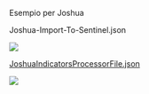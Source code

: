 Esempio per Joshua

Joshua-Import-To-Sentinel.json

<a href="https://portal.azure.com/#create/Microsoft.Template/uri/https%3A%2F%2Fraw.githubusercontent.com%2Fformat81%2FAzureSentinel%2Fmaster%2FPlaybooks%2FEnrichment_TI_J%2FJoshua-Import-To-Sentinel.json" target="_blank">
    <img src="https://aka.ms/deploytoazurebutton"/>
    
    
    
JoshuaIndicatorsProcessorFile.json

<a href="https://portal.azure.com/#create/Microsoft.Template/uri/https%3A%2F%2Fraw.githubusercontent.com%2Fformat81%2FAzureSentinel%2Fmaster%2FPlaybooks%2FEnrichment_TI_J%2FJoshuaIndicatorsProcessorFile.json" target="_blank">
    <img src="https://aka.ms/deploytoazurebutton"/>
